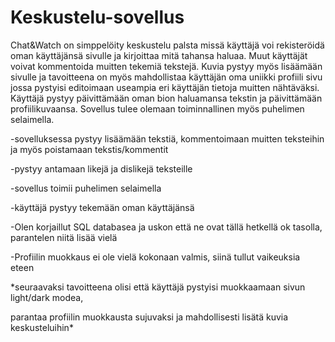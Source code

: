 # Keskustelu-sovellus



Chat&Watch on simppelöity keskustelu palsta missä käyttäjä voi rekisteröidä oman käyttäjänsä sivulle ja kirjoittaa mitä tahansa haluaa. Muut käyttäjät voivat kommentoida muitten tekemiä tekstejä. Kuvia pystyy myös lisäämään sivulle ja tavoitteena on myös mahdollistaa käyttäjän oma uniikki profiili sivu jossa pystyisi editoimaan useampia eri käyttäjän tietoja muitten nähtäväksi.
Käyttäjä pystyy päivittämään oman bion haluamansa tekstin ja päivittämään profiilikuvaansa.
Sovellus tulee olemaan toiminnallinen myös puhelimen selaimella.


-sovelluksessa pystyy lisäämään tekstiä, kommentoimaan muitten teksteihin ja myös poistamaan tekstis/kommentit

-pystyy antamaan likejä ja dislikejä teksteille

-sovellus toimii puhelimen selaimella

-käyttäjä pystyy tekemään oman käyttäjänsä

-Olen korjaillut SQL databasea ja uskon että ne ovat tällä hetkellä ok tasolla, parantelen niitä lisää vielä

-Profiilin muokkaus ei ole vielä kokonaan valmis, siinä tullut vaikeuksia eteen

*seuraavaksi tavoitteena olisi että käyttäjä pystyisi muokkaamaan sivun light/dark modea,

parantaa profiilin muokkausta sujuvaksi ja mahdollisesti lisätä kuvia keskusteluihin*

